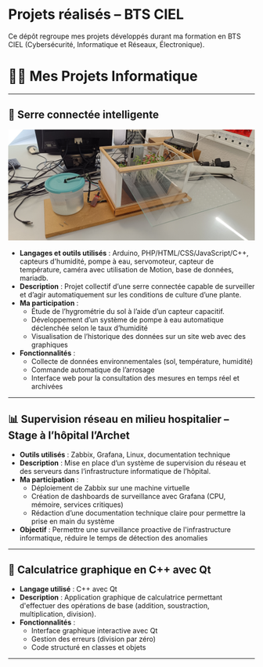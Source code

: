 # Projets réalisés – BTS CIEL

Ce dépôt regroupe mes projets développés durant ma formation en BTS CIEL (Cybersécurité, Informatique et Réseaux, Électronique).

# 👨‍💻 Mes Projets Informatique

---

## 🌱 Serre connectée intelligente

![Photo serre](serre/photo_serre1.jpg)


- **Langages et outils utilisés** : Arduino, PHP/HTML/CSS/JavaScript/C++, capteurs d'humidité, pompe à eau, servomoteur, capteur de température, caméra avec utilisation de Motion, base de données, mariadb.
- **Description** : Projet collectif d’une serre connectée capable de surveiller et d’agir automatiquement sur les conditions de culture d’une plante.  
- **Ma participation** :
  - Étude de l’hygrométrie du sol à l’aide d’un capteur capacitif.
  - Développement d’un système de pompe à eau automatique déclenchée selon le taux d’humidité
  - Visualisation de l’historique des données sur un site web avec des graphiques
- **Fonctionnalités** :
  - Collecte de données environnementales (sol, température, humidité)
  - Commande automatique de l’arrosage
  - Interface web pour la consultation des mesures en temps réel et archivées

---

## 📊 Supervision réseau en milieu hospitalier – Stage à l’hôpital l’Archet

- **Outils utilisés** : Zabbix, Grafana, Linux, documentation technique  
- **Description** : Mise en place d’un système de supervision du réseau et des serveurs dans l’infrastructure informatique de l’hôpital.  
- **Ma participation** :
  - Déploiement de Zabbix sur une machine virtuelle
  - Création de dashboards de surveillance avec Grafana (CPU, mémoire, services critiques)
  - Rédaction d’une documentation technique claire pour permettre la prise en main du système
- **Objectif** : Permettre une surveillance proactive de l'infrastructure informatique, réduire le temps de détection des anomalies

---

## 🧮 Calculatrice graphique en C++ avec Qt

- **Langage utilisé** : C++ avec Qt  
- **Description** : Application graphique de calculatrice permettant d'effectuer des opérations de base (addition, soustraction, multiplication, division).  
- **Fonctionnalités** :
  - Interface graphique interactive avec Qt
  - Gestion des erreurs (division par zéro)
  - Code structuré en classes et objets

---
